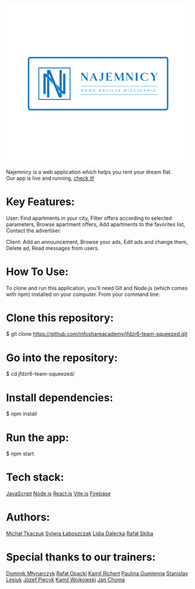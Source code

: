 
![Najemnicy](./src/components/OffersList/Images/whitenlogh.svg)

Najemnicy is a web application which helps you rent your dream flat.   
Our app is live and running, [check it!](https://najemnicy.netlify.app/)

# Key Features:

User:
Find apartments in your city,
Filter offers according to selected parameters,
Browse apartment offers,
Add apartments to the favorites list,
Contact the advertiser.

Client:
Add an announcement,
Browse your ads,
Edit ads and change them,
Delete ad,
Read messages from users.

# How To Use:

To clone and run this application, you'll need Git and Node.js (which comes with npm) installed on your computer. From your command line:

# Clone this repository:
$ git clone https://github.com/infoshareacademy/jfdzr6-team-squeezed.git

# Go into the repository:
$ cd jfdzr6-team-squeezed/

# Install dependencies:
$ npm install

# Run the app:
$ npm start

# Tech stack:

[JavaScript](https://www.javascript.com/)
[Node.js](https://nodejs.org/en/)
[React.js](https://reactjs.org/)
[Vite.js](https://vitejs.dev/)
[Firebase](https://firebase.google.com/)

# Authors:

[Michał Tkaczuk](https://github.com/mchltkczk)
[Sylwia Łaboszczak](https://github.com/sylwia-laboszczak)
[Lidia Dalecka](https://github.com/lidia-dalecka)
[Rafał Skiba](https://github.com/rafal-skiba)

# Special thanks to our trainers:

[Dominik Młynarczyk](https://github.com/dominikmlynarczyk)
[Rafał Opacki](https://github.com/RafalOpacki)
[Kamil Richert](https://github.com/krichert)
[Paulina Gumienna](https://github.com/paugumienna)
[Stanislav Lesiuk](https://github.com/stas-lesiuk)
[Józef Piecyk](https://github.com/masives)
[Kamil Wojkowski](https://github.com/wojky)
[Jan Choma](https://github.com/janch11)
